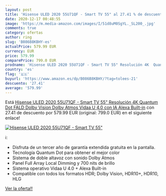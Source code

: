 ```yaml
---
layout: post
title: 'Hisense ULED 2020 55U71QF - Smart TV 55" al 27.41 % de descuento'
date: 2020-12-17 00:48:55
image: 'https://m.media-amazon.com/images/I/51d8uM0SgYL._SL200_.jpg'
comments: true
category: ofertas
author: ring
slug: 'B086B8KBHY-es'
actualPrice: 579.99 EUR
currency: EUR
price: 579.99
comparePrice: 799.0 EUR
prodname: 'Hisense ULED 2020 55U71QF - Smart TV 55" Resolución 4K  Quantum Dot  FALD  Dolby Vision  Dolby Atmos  Vidaa U 4.0 con IA  Alexa Built-in'
country: 'es'
flag: '🇪🇸'
buyurl: 'https://www.amazon.es/dp/B086B8KBHY/?tag=tolees-21'
descuento: '27.41'
average: '579.99'
---
```


Está [Hisense ULED 2020 55U71QF - Smart TV 55" Resolución 4K  Quantum Dot  FALD  Dolby Vision  Dolby Atmos  Vidaa U 4.0 con IA  Alexa Built-in](https://www.amazon.es/dp/B086B8KBHY/?tag=tolees-21) con 27.41 de descuento por 579.99 EUR (original: 799.0 EUR) en el siguiente enlace!

[![Hisense ULED 2020 55U71QF - Smart TV 55"](https://m.media-amazon.com/images/I/51d8uM0SgYL._SL200_.jpg)](https://www.amazon.es/dp/B086B8KBHY/?tag=tolees-21)

ℹ️:

- Disfruta de un tercer año de garantía extendida gratuita en la pantalla.
- Tecnología Quantum Dot para obtener el mejor color
- Sistema de doble altavoz con sonido Dolby Atmos
- Panel Full Array Local Dimming y 700 nits de brillo
- Sistema operativo Vidaa U 4.0 + Alexa Built-in
- Compatible con todos los formatos HDR; Dolby Vision, HDR10+, HDR10, HLG

[Ver la oferta!!](https://www.amazon.es/dp/B086B8KBHY/?tag=tolees-21)

